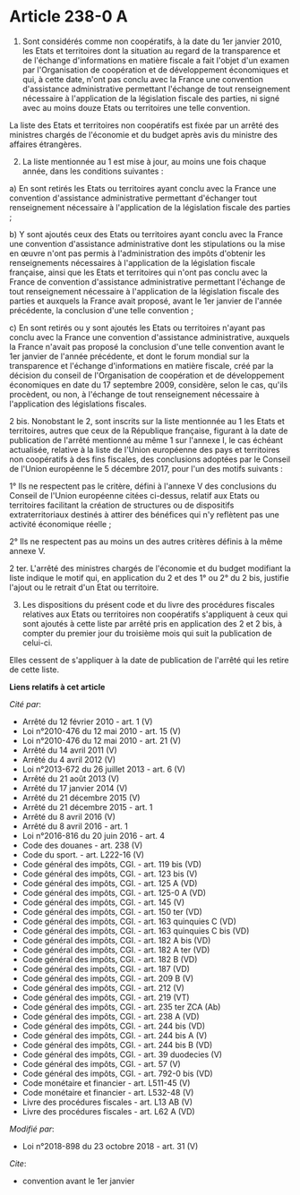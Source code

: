 # Article 238-0 A

1. Sont considérés comme non coopératifs, à la date du 1er janvier 2010, les Etats et territoires dont la situation au regard
de la transparence et de l'échange d'informations en matière fiscale a fait l'objet d'un examen par l'Organisation de
coopération et de développement économiques et qui, à cette date, n'ont pas conclu avec la France une convention d'assistance
administrative permettant l'échange de tout renseignement nécessaire à l'application de la législation fiscale des parties,
ni signé avec au moins douze Etats ou territoires une telle convention.

La liste des Etats et territoires non coopératifs est fixée par un arrêté des ministres chargés de l'économie et du budget
après avis du ministre des affaires étrangères.

2. La liste mentionnée au 1 est mise à jour, au moins une fois chaque année, dans les conditions suivantes :

a) En sont retirés les Etats ou territoires ayant conclu avec la France une convention d'assistance administrative permettant
d'échanger tout renseignement nécessaire à l'application de la législation fiscale des parties ;

b) Y sont ajoutés ceux des Etats ou territoires ayant conclu avec la France une convention d'assistance administrative dont
les stipulations ou la mise en œuvre n'ont pas permis à l'administration des impôts d'obtenir les renseignements nécessaires
à l'application de la législation fiscale française, ainsi que les Etats et territoires qui n'ont pas conclu avec la France
de convention d'assistance administrative permettant l'échange de tout renseignement nécessaire à l'application de la
législation fiscale des parties et auxquels la France avait proposé, avant le 1er janvier de l'année précédente, la
conclusion d'une telle convention ;

c) En sont retirés ou y sont ajoutés les Etats ou territoires n'ayant pas conclu avec la France une convention d'assistance
administrative, auxquels la France n'avait pas proposé la conclusion d'une telle convention avant le 1er janvier de l'année
précédente, et dont le forum mondial sur la transparence et l'échange d'informations en matière fiscale, créé par la décision
du conseil de l'Organisation de coopération et de développement économiques en date du 17 septembre 2009, considère, selon le
cas, qu'ils procèdent, ou non, à l'échange de tout renseignement nécessaire à l'application des législations fiscales.

2 bis. Nonobstant le 2, sont inscrits sur la liste mentionnée au 1 les Etats et territoires, autres que ceux de la République
française, figurant à la date de publication de l'arrêté mentionné au même 1 sur l'annexe I, le cas échéant actualisée,
relative à la liste de l'Union européenne des pays et territoires non coopératifs à des fins fiscales, des conclusions
adoptées par le Conseil de l'Union européenne le 5 décembre 2017, pour l'un des motifs suivants :

1° Ils ne respectent pas le critère, défini à l'annexe V des conclusions du Conseil de l'Union européenne citées ci-dessus,
relatif aux Etats ou territoires facilitant la création de structures ou de dispositifs extraterritoriaux destinés à attirer
des bénéfices qui n'y reflètent pas une activité économique réelle ;

2° Ils ne respectent pas au moins un des autres critères définis à la même annexe V.

2 ter. L'arrêté des ministres chargés de l'économie et du budget modifiant la liste indique le motif qui, en application du 2
et des 1° ou 2° du 2 bis, justifie l'ajout ou le retrait d'un Etat ou territoire.

3. Les dispositions du présent code et du livre des procédures fiscales relatives aux Etats ou territoires non coopératifs
s'appliquent à ceux qui sont ajoutés à cette liste par arrêté pris en application des 2 et 2 bis, à compter du premier jour
du troisième mois qui suit la publication de celui-ci.

Elles cessent de s'appliquer à la date de publication de l'arrêté qui les retire de cette liste.

**Liens relatifs à cet article**

_Cité par_:

  - Arrêté du 12 février 2010 - art. 1 (V)
  - Loi n°2010-476 du 12 mai 2010 - art. 15 (V)
  - Loi n°2010-476 du 12 mai 2010 - art. 21 (V)
  - Arrêté du 14 avril 2011 (V)
  - Arrêté du 4 avril 2012 (V)
  - Loi n°2013-672 du 26 juillet 2013 - art. 6 (V)
  - Arrêté du 21 août 2013 (V)
  - Arrêté du 17 janvier 2014 (V)
  - Arrêté du 21 décembre 2015 (V)
  - Arrêté du 21 décembre 2015 - art. 1
  - Arrêté du 8 avril 2016 (V)
  - Arrêté du 8 avril 2016 - art. 1
  - Loi n°2016-816 du 20 juin 2016 - art. 4
  - Code des douanes - art. 238 (V)
  - Code du sport. - art. L222-16 (V)
  - Code général des impôts, CGI. - art. 119 bis (VD)
  - Code général des impôts, CGI. - art. 123 bis (V)
  - Code général des impôts, CGI. - art. 125 A (VD)
  - Code général des impôts, CGI. - art. 125-0 A (VD)
  - Code général des impôts, CGI. - art. 145 (V)
  - Code général des impôts, CGI. - art. 150 ter (VD)
  - Code général des impôts, CGI. - art. 163 quinquies C (VD)
  - Code général des impôts, CGI. - art. 163 quinquies C bis (VD)
  - Code général des impôts, CGI. - art. 182 A bis (VD)
  - Code général des impôts, CGI. - art. 182 A ter (VD)
  - Code général des impôts, CGI. - art. 182 B (VD)
  - Code général des impôts, CGI. - art. 187 (VD)
  - Code général des impôts, CGI. - art. 209 B (V)
  - Code général des impôts, CGI. - art. 212 (V)
  - Code général des impôts, CGI. - art. 219 (VT)
  - Code général des impôts, CGI. - art. 235 ter ZCA (Ab)
  - Code général des impôts, CGI. - art. 238 A (VD)
  - Code général des impôts, CGI. - art. 244 bis (VD)
  - Code général des impôts, CGI. - art. 244 bis A (V)
  - Code général des impôts, CGI. - art. 244 bis B (VD)
  - Code général des impôts, CGI. - art. 39 duodecies (V)
  - Code général des impôts, CGI. - art. 57 (V)
  - Code général des impôts, CGI. - art. 792-0 bis (VD)
  - Code monétaire et financier - art. L511-45 (V)
  - Code monétaire et financier - art. L532-48 (V)
  - Livre des procédures fiscales - art. L13 AB (V)
  - Livre des procédures fiscales - art. L62 A (VD)

_Modifié par_:

  - Loi n°2018-898 du 23 octobre 2018 - art. 31 (V)

_Cite_:

  - convention avant le 1er janvier
